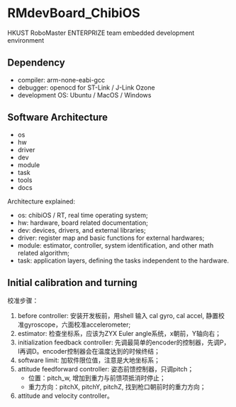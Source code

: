 # RMdevBoard_ChibiOS  

HKUST RoboMaster ENTERPRIZE team embedded development environment

## Dependency
- compiler: arm-none-eabi-gcc
- debugger: openocd for ST-Link / J-Link Ozone
- development OS: Ubuntu / MacOS / Windows

## Software Architecture
- os
- hw
- driver
- dev
- module
- task
- tools
- docs

Architecture explained:
- os:   chibiOS / RT, real time operating system;
- hw:  hardware, board related documentation;
- dev: devices, drivers, and external libraries;
- driver: register map and basic functions for external hardwares;
- module: estimator, controller, system identification, and other math related algorithm;
- task: application layers, defining the tasks independent to the hardware.

## Initial calibration and turning
校准步骤：
1. before controller: 安装开发板前，用shell 输入 cal gyro, cal accel, 静置校准gyroscope，六面校准accelerometer;
2. estimator: 检查坐标系，应该为ZYX Euler angle系统，x朝前，Y轴向右；
3. initialization feedback controller: 先调最简单的encoder的控制器，先调P，I再调D。encoder控制器会在温度达到的时候终结；
4. software limit: 加软件限位值，注意是大地坐标系；
5. attitude feedforward controller: 姿态前馈控制器，只调pitch；
    - 位置：pitch_w, 增加到重力与前馈项抵消时停止；
    - 重力方向：pitchX, pitchY, pitchZ, 找到枪口朝前时的重力方向；
6. attitude and velocity controller。